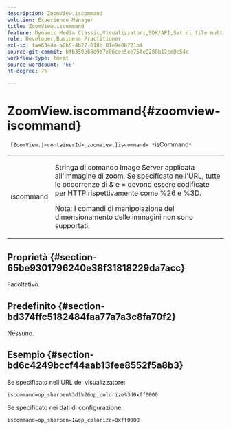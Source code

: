 ```yaml
---
description: ZoomView.iscommand
solution: Experience Manager
title: ZoomView.iscommand
feature: Dynamic Media Classic,Visualizzatori,SDK/API,Set di file multimediali diversi
role: Developer,Business Practitioner
exl-id: faa6344a-a0b5-4b27-818b-81e9e0b721b4
source-git-commit: bfb350e68d9b7e86cec5ee75fe9280b12ce0e54e
workflow-type: tm+mt
source-wordcount: '66'
ht-degree: 7%

---
```


# ZoomView.iscommand{#zoomview-iscommand}

` [ZoomView.|<containerId>_zoomView.]iscommand= *`isCommand`*`

<table id="table_06B5F795889E402FB6BCEA4D882E1422"> 
 <tbody> 
  <tr> 
   <td colname="col1"> <p> <span class="codeph"><span class="varname"> iscommand</span></span> </p> </td> 
   <td colname="col2"> <p> Stringa di comando Image Server applicata all'immagine di zoom. Se specificato nell'URL, tutte le occorrenze di <span class="codeph"> &amp;</span> e <span class="codeph"> =</span> devono essere codificate per HTTP rispettivamente come <span class="codeph"> %26</span> e <span class="codeph"> %3D</span>. </p> <p> <p>Nota:  I comandi di manipolazione del dimensionamento delle immagini non sono supportati. </p> </p> </td> 
  </tr> 
 </tbody> 
</table>

## Proprietà {#section-65be9301796240e38f31818229da7acc}

Facoltativo.

## Predefinito {#section-bd374ffc5182484faa77a7a3c8fa70f2}

Nessuno.

## Esempio {#section-bd6c4249bccf44aab13fee8552f5a8b3}

Se specificato nell’URL del visualizzatore:

`iscommand=op_sharpen%3d1%26op_colorize%3d0xff0000`

Se specificato nei dati di configurazione:

`iscommand=op_sharpen=1&op_colorize=0xff0000`
